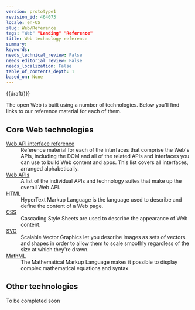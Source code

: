 ```yaml
---
version: prototype1
revision_id: 464073
locale: en-US
slug: Web/Reference
tags: "Web" "Landing" "Reference"
title: Web technology reference
summary: 
keywords: 
needs_technical_review: False
needs_editorial_review: False
needs_localization: False
table_of_contents_depth: 1
based_on: None
---
```

<p>{{draft()}}</p>
<p>The open Web is built using a number of technologies. Below you'll find links to our reference material for each of them.</p>
<div class="row topicpage-table">
  <div class="section">
    <h2 class="Documentation" id="Docs_for_add-on_developers" name="Docs_for_add-on_developers">Core Web technologies</h2>
    <dl>
      <dt>
        <a href="/en-US/docs/Web/API" title="/en-US/docs/Web/API">Web API interface reference</a></dt>
      <dd>
        Reference material for each of the interfaces that comprise the Web's APIs, including the DOM and all of the related APIs and interfaces you can use to build Web content and apps. This list covers all interfaces, arranged alphabetically.</dd>
      <dt>
        <a href="/en-US/docs/Web/Reference/API" title="/en-US/docs/Web/Reference/API">Web APIs</a></dt>
      <dd>
        A list of the individual APIs and technology suites that make up the overall Web API.</dd>
      <dt>
        <a href="/en-US/docs/Web/HTML" title="/en-US/docs/Web/HTML">HTML</a></dt>
      <dd>
        HyperText Markup Language is the language used to describe and define the content of a Web page.</dd>
      <dt>
        <a href="/en-US/docs/Web/CSS" title="/en-US/docs/Web/CSS">CSS</a></dt>
      <dd>
        Cascading Style Sheets are used to describe the appearance of Web content.</dd>
      <dt>
        <a href="/en-US/docs/Web/SVG" title="/en-US/docs/Web/SVG">SVG</a></dt>
      <dd>
        Scalable Vector Graphics let you describe images as sets of vectors and shapes in order to allow them to scale smoothly regardless of the size at which they're drawn.</dd>
      <dt>
        <a href="/en-US/docs/Web/MathML" title="/en-US/docs/Web/MathML">MathML</a></dt>
      <dd>
        The Mathematical Markup Language makes it possible to display complex mathematical equations and syntax.</dd>
    </dl>
  </div>
  <div class="section">
    <h2 class="Documentation" id="Docs_for_add-on_developers" name="Docs_for_add-on_developers">Other technologies</h2>
    <p>To be completed soon</p>
  </div>
</div>
<p>&nbsp;</p>

